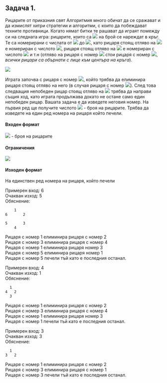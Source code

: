 ## Задача 1.
Рицарите от приказния свят Алгоритмия много обичат да се сражават и да измислят хитри стратегии и алгоритми, с които да побеждават техните противници. Когато нямат битки те рашават да играят помежду си на следната игра: рицарите, които са <img src="https://latex.codecogs.com/svg.latex?\Large&space;N"> на брой се нареждат в кръг. Те са номерирани с числата от <img src="https://latex.codecogs.com/svg.latex?\Large&space;1"> до <img src="https://latex.codecogs.com/svg.latex?\Large&space;N">, като рицаря стоящ отляво на <img src="https://latex.codecogs.com/svg.latex?\Large&space;1"> е номериран с числото <img src="https://latex.codecogs.com/svg.latex?\Large&space;2">, рицаря стоящ отляво на <img src="https://latex.codecogs.com/svg.latex?\Large&space;2"> е номериран с числото <img src="https://latex.codecogs.com/svg.latex?\Large&space;3"> и т.н (отляво на рицаря с номер <img src="https://latex.codecogs.com/svg.latex?\Large&space;N"> стои рицаря с номер <img src="https://latex.codecogs.com/svg.latex?\Large&space;1">, *всички рицари са обърнати с лице към центъра на кръга*). 

![](https://i.ibb.co/1GGY4q3/knights.png)

Играта започва с рицаря с номер <img src="https://latex.codecogs.com/svg.latex?\Large&space;1">, който трябва да елиминира рицаря стоящ отляво на него (в случая рицаря с номер <img src="https://latex.codecogs.com/svg.latex?\Large&space;2">). След това следващия непобеден рицар стоящ отляво на <img src="https://latex.codecogs.com/svg.latex?\Large&space;1"> трябва да направи същия ход, като играта продължава докато не остане само един непобеден рицар. Вашата задача е да изведете неговия номер. На първия ред ще получите числото <img src="https://latex.codecogs.com/svg.latex?\Large&space;N"> - броя на рицарите. Трябва да изведете на един ред номера на рицаря който печели.

#### Входен формат
<img src="https://latex.codecogs.com/svg.latex?\Large&space;N"> - броя на рицарите

#### Ограничения
<img src="https://latex.codecogs.com/svg.latex?\Large&space;1\le{N}\le{20000000}">

#### Изходен формат
На единствен ред номера на рицаря, който печели

Примерен вход: 6<br>
Oчакван изход: 5<br>
Обяснение:
```
    1
6       2
       
5       3
    4
```
Рицаря с номер 1 елиминира рицаря с номер 2<br>
Рицаря с номер 3 елиминира рицаря с номер 4<br>
Рицаря с номер 1 елиминира рицаря номер 3<br>
Рицаря с номер 5 елиминира рицаря номер 1<br>
Рицаря с номер 5 печели тъй като е последния останал.

Примерен вход: 4<br>
Oчакван изход: 1<br>
Обяснение:

```
  1
4   2
  3
```

Рицаря с номер 1 елиминира рицаря с номер 2<br>
Рицаря с номер 3 елиминира рицаря с номер 4<br>
Рицаря с номер 1 елиминира рицаря номер 3<br>
Рицаря с номер 1 печели тъй като е последния останал.

Примерен вход: 3<br>
Oчакван изход: 3<br>
Обяснение:
```
  1
3   2
```
Рицаря с номер 1 елиминира рицаря с номер 2<br>
Рицаря с номер 3 елиминира рицаря с номер 1<br>
Рицаря с номер 3 печели тъй като е последния останал.
